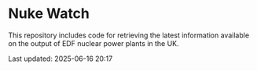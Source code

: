 # Nuke Watch

This repository includes code for retrieving the latest information available on the output of EDF nuclear power plants in the UK.

Last updated: 2025-06-16 20:17